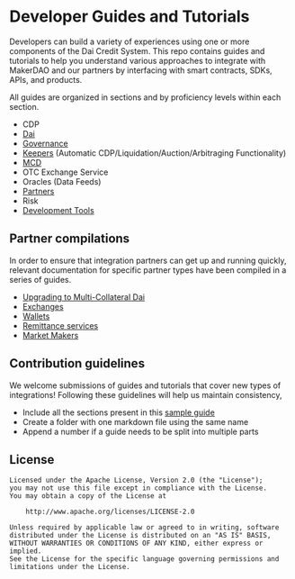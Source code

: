 # Developer Guides and Tutorials

Developers can build a variety of experiences using one or more components of the Dai Credit System. This repo contains guides and tutorials to help you understand various approaches to integrate with MakerDAO and our partners by interfacing with smart contracts, SDKs, APIs, and products.

All guides are organized in sections and by proficiency levels within each section.

* CDP
* [Dai](dai/)
* [Governance](governance/)
* [Keepers](keepers/) (Automatic CDP/Liquidation/Auction/Arbitraging Functionality)
* [MCD](mcd/)
* OTC Exchange Service
* Oracles (Data Feeds)
* [Partners](partners/)
* Risk
* [Development Tools](devtools/)

## Partner compilations

In order to ensure that integration partners can get up and running quickly, relevant documentation for specific partner types have been compiled in a series of guides.

* [Upgrading to Multi-Collateral Dai](mcd/upgrading-to-multi-collateral-dai/upgrading-to-multi-collateral-dai.md)
* [Exchanges](exchanges/)
* [Wallets](wallets/)
* [Remittance services](remittance/)
* [Market Makers](market-makers/)

## Contribution guidelines

We welcome submissions of guides and tutorials that cover new types of integrations! Following these guidelines will help us maintain consistency,

* Include all the sections present in this [sample guide](/sample/sample-guide-01/sample-guide-01.md)  
* Create a folder with one markdown file using the same name
* Append a number if a guide needs to be split into multiple parts

## License

```text
Licensed under the Apache License, Version 2.0 (the "License");
you may not use this file except in compliance with the License.
You may obtain a copy of the License at

    http://www.apache.org/licenses/LICENSE-2.0

Unless required by applicable law or agreed to in writing, software
distributed under the License is distributed on an "AS IS" BASIS,
WITHOUT WARRANTIES OR CONDITIONS OF ANY KIND, either express or implied.
See the License for the specific language governing permissions and
limitations under the License.
```
